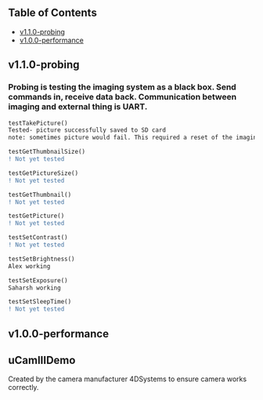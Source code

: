 
## Table of Contents
- [v1.1.0-probing]()
- [v1.0.0-performance]()


## v1.1.0-probing
### Probing is testing the imaging system as a black box. Send commands in, receive data back. Communication between imaging and external thing is UART.

```diff  
testTakePicture()
Tested- picture successfully saved to SD card
note: sometimes picture would fail. This required a reset of the imaging system, then resend command.

testGetThumbnailSize()
! Not yet tested

testGetPictureSize()
! Not yet tested

testGetThumbnail()
! Not yet tested

testGetPicture()
! Not yet tested

testSetContrast()
! Not yet tested

testSetBrightness() 
Alex working

testSetExposure()
Saharsh working

testSetSleepTime()
! Not yet tested
```

## v1.0.0-performance

## uCamIIIDemo 
Created by the camera manufacturer 4DSystems to ensure camera works correctly.